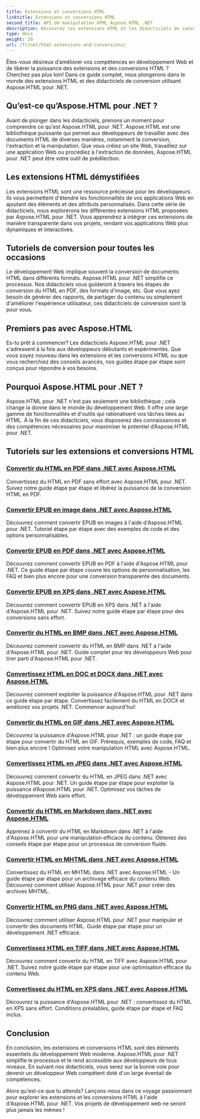 ```yaml
---
title: Extensions et conversions HTML
linktitle: Extensions et conversions HTML
second_title: API de manipulation HTML Aspose.HTML .NET
description: Découvrez les extensions HTML et les didacticiels de conversion utilisant Aspose.HTML pour .NET. Apprenez à optimiser le développement Web avec ces didacticiels complets.
type: docs
weight: 20
url: /fr/net/html-extensions-and-conversions/
---
```


Êtes-vous désireux d’améliorer vos compétences en développement Web et de libérer la puissance des extensions et des conversions HTML ? Cherchez pas plus loin! Dans ce guide complet, nous plongerons dans le monde des extensions HTML et des didacticiels de conversion utilisant Aspose.HTML pour .NET.

## Qu’est-ce qu’Aspose.HTML pour .NET ?

Avant de plonger dans les didacticiels, prenons un moment pour comprendre ce qu'est Aspose.HTML pour .NET. Aspose.HTML est une bibliothèque puissante qui permet aux développeurs de travailler avec des documents HTML de diverses manières, notamment la conversion, l'extraction et la manipulation. Que vous créiez un site Web, travailliez sur une application Web ou procédiez à l'extraction de données, Aspose.HTML pour .NET peut être votre outil de prédilection.

## Les extensions HTML démystifiées

Les extensions HTML sont une ressource précieuse pour les développeurs. Ils vous permettent d'étendre les fonctionnalités de vos applications Web en ajoutant des éléments et des attributs personnalisés. Dans cette série de didacticiels, nous explorerons les différentes extensions HTML proposées par Aspose.HTML pour .NET. Vous apprendrez à intégrer ces extensions de manière transparente dans vos projets, rendant vos applications Web plus dynamiques et interactives.

## Tutoriels de conversion pour toutes les occasions

Le développement Web implique souvent la conversion de documents HTML dans différents formats. Aspose.HTML pour .NET simplifie ce processus. Nos didacticiels vous guideront à travers les étapes de conversion du HTML en PDF, des formats d'image, etc. Que vous ayez besoin de générer des rapports, de partager du contenu ou simplement d'améliorer l'expérience utilisateur, ces didacticiels de conversion sont là pour vous.

## Premiers pas avec Aspose.HTML

Es-tu prêt à commencer? Les didacticiels Aspose.HTML pour .NET s'adressent à la fois aux développeurs débutants et expérimentés. Que vous soyez nouveau dans les extensions et les conversions HTML ou que vous recherchiez des conseils avancés, nos guides étape par étape sont conçus pour répondre à vos besoins.

## Pourquoi Aspose.HTML pour .NET ?

Aspose.HTML pour .NET n'est pas seulement une bibliothèque ; cela change la donne dans le monde du développement Web. Il offre une large gamme de fonctionnalités et d'outils qui rationalisent vos tâches liées au HTML. À la fin de ces didacticiels, vous disposerez des connaissances et des compétences nécessaires pour maximiser le potentiel d’Aspose.HTML pour .NET.

## Tutoriels sur les extensions et conversions HTML
### [Convertir du HTML en PDF dans .NET avec Aspose.HTML](./convert-html-to-pdf/)
Convertissez du HTML en PDF sans effort avec Aspose.HTML pour .NET. Suivez notre guide étape par étape et libérez la puissance de la conversion HTML en PDF.
### [Convertir EPUB en image dans .NET avec Aspose.HTML](./convert-epub-to-image/)
Découvrez comment convertir EPUB en images à l'aide d'Aspose.HTML pour .NET. Tutoriel étape par étape avec des exemples de code et des options personnalisables.
### [Convertir EPUB en PDF dans .NET avec Aspose.HTML](./convert-epub-to-pdf/)
Découvrez comment convertir EPUB en PDF à l'aide d'Aspose.HTML pour .NET. Ce guide étape par étape couvre les options de personnalisation, les FAQ et bien plus encore pour une conversion transparente des documents.
### [Convertir EPUB en XPS dans .NET avec Aspose.HTML](./convert-epub-to-xps/)
Découvrez comment convertir EPUB en XPS dans .NET à l'aide d'Aspose.HTML pour .NET. Suivez notre guide étape par étape pour des conversions sans effort.
### [Convertir du HTML en BMP dans .NET avec Aspose.HTML](./convert-html-to-bmp/)
Découvrez comment convertir du HTML en BMP dans .NET à l'aide d'Aspose.HTML pour .NET. Guide complet pour les développeurs Web pour tirer parti d'Aspose.HTML pour .NET.
### [Convertissez HTML en DOC et DOCX dans .NET avec Aspose.HTML](./convert-html-to-doc-docx/)
Découvrez comment exploiter la puissance d'Aspose.HTML pour .NET dans ce guide étape par étape. Convertissez facilement du HTML en DOCX et améliorez vos projets .NET. Commencer aujourd'hui!
### [Convertir du HTML en GIF dans .NET avec Aspose.HTML](./convert-html-to-gif/)
Découvrez la puissance d'Aspose.HTML pour .NET : un guide étape par étape pour convertir du HTML en GIF. Prérequis, exemples de code, FAQ et bien plus encore ! Optimisez votre manipulation HTML avec Aspose.HTML.
### [Convertissez HTML en JPEG dans .NET avec Aspose.HTML](./convert-html-to-jpeg/)
Découvrez comment convertir du HTML en JPEG dans .NET avec Aspose.HTML pour .NET. Un guide étape par étape pour exploiter la puissance d’Aspose.HTML pour .NET. Optimisez vos tâches de développement Web sans effort.
### [Convertir du HTML en Markdown dans .NET avec Aspose.HTML](./convert-html-to-markdown/)
Apprenez à convertir du HTML en Markdown dans .NET à l'aide d'Aspose.HTML pour une manipulation efficace du contenu. Obtenez des conseils étape par étape pour un processus de conversion fluide.
### [Convertir HTML en MHTML dans .NET avec Aspose.HTML](./convert-html-to-mhtml/)
Convertissez du HTML en MHTML dans .NET avec Aspose.HTML - Un guide étape par étape pour un archivage efficace du contenu Web. Découvrez comment utiliser Aspose.HTML pour .NET pour créer des archives MHTML.
### [Convertir HTML en PNG dans .NET avec Aspose.HTML](./convert-html-to-png/)
Découvrez comment utiliser Aspose.HTML pour .NET pour manipuler et convertir des documents HTML. Guide étape par étape pour un développement .NET efficace.
### [Convertissez HTML en TIFF dans .NET avec Aspose.HTML](./convert-html-to-tiff/)
Découvrez comment convertir du HTML en TIFF avec Aspose.HTML pour .NET. Suivez notre guide étape par étape pour une optimisation efficace du contenu Web.
### [Convertissez du HTML en XPS dans .NET avec Aspose.HTML](./convert-html-to-xps/)
Découvrez la puissance d'Aspose.HTML pour .NET : convertissez du HTML en XPS sans effort. Conditions préalables, guide étape par étape et FAQ inclus.

## Conclusion

En conclusion, les extensions et conversions HTML sont des éléments essentiels du développement Web moderne. Aspose.HTML pour .NET simplifie le processus et le rend accessible aux développeurs de tous niveaux. En suivant nos didacticiels, vous serez sur la bonne voie pour devenir un développeur Web compétent doté d'un large éventail de compétences.

Alors qu'est-ce que tu attends? Lançons-nous dans ce voyage passionnant pour explorer les extensions et les conversions HTML à l'aide d'Aspose.HTML pour .NET. Vos projets de développement web ne seront plus jamais les mêmes !